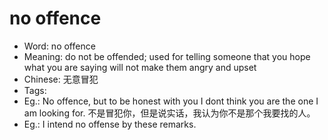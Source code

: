 # no offence

- Word: no offence
- Meaning: do not be offended; used for telling someone that you hope what you are saying will not make them angry and upset
- Chinese: 无意冒犯
- Tags: 
- Eg.: No offence, but to be honest with you I dont think you are the one I am looking for. 不是冒犯你，但是说实话，我认为你不是那个我要找的人。
- Eg.: I intend no offense by these remarks.
